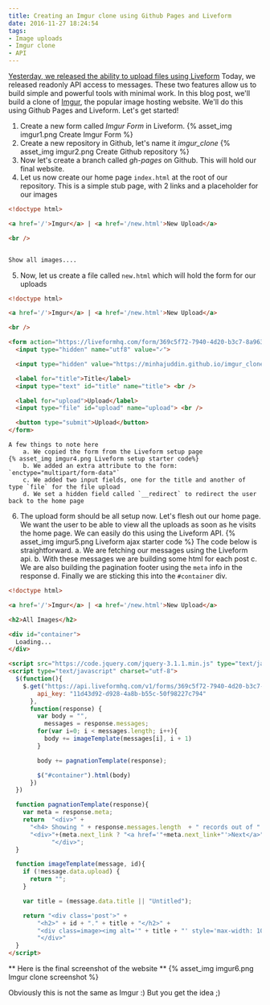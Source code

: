 ```yaml
---
title: Creating an Imgur clone using Github Pages and Liveform
date: 2016-11-27 18:24:54
tags:
- Image uploads
- Imgur clone
- API
---
```


[Yesterday, we released the ability to upload files using Liveform](http://blog.liveformhq.com/2016/11/26/file-uploads-for-your-forms/) Today, we released readonly API access to messages. These two features allow us to build simple and powerful tools with minimal work. In this blog post, we'll build a clone of [Imgur](http://imgur.com/), the popular image hosting website. We'll do this using Github Pages and Liveform. Let's get started!

  1. Create a new form called *Imgur Form* in Liveform.
{% asset_img imgur1.png Create Imgur Form %}
  2. Create a new repository in Github, let's name it *imgur_clone*
  {% asset_img imgur2.png Create Github repository %}
  3. Now let's create a branch called *gh-pages* on Github. This will hold our final website.
  4. Let us now create our home page `index.html` at the root of our repository. This is a simple stub page, with 2 links and a placeholder for our images
```html
<!doctype html>

<a href='/'>Imgur</a> | <a href='/new.html'>New Upload</a>

<br />


Show all images....
```

  5. Now, let us create a file called `new.html` which will hold the form for our uploads
```html
<!doctype html>

<a href='/'>Imgur</a> | <a href='/new.html'>New Upload</a>

<br />

<form action="https://liveformhq.com/form/369c5f72-7940-4d20-b3c7-8a963fc49a15" method="POST" accept-charset="utf-8"  enctype="multipart/form-data">
  <input type="hidden" name="utf8" value="✓">

  <input type="hidden" value="https://minhajuddin.github.io/imgur_clone/" name="_redirect" />

  <label for="title">Title</label>
  <input type="text" id="title" name="title"> <br />

  <label for="upload">Upload</label>
  <input type="file" id="upload" name="upload"> <br />

  <button type="submit">Upload</button>
</form>

```
	A few things to note here
		a. We copied the form from the Liveform setup page
    {% asset_img imgur4.png Liveform setup starter code%}
		b. We added an extra attribute to the form: `enctype="multipart/form-data"`
		c. We added two input fields, one for the title and another of type `file` for the file upload
		d. We set a hidden field called `__redirect` to redirect the user back to the home page

  6. The upload form should be all setup now. Let's flesh out our home page. We want the user to be able to view all the uploads as soon as he visits the home page. We can easily do this using the Liveform API.
  {% asset_img imgur5.png Liveform ajax starter code %}
		The code below is straightforward.
    a. We are fetching our messages using the Liveform api.
    b. With these messages we are building some html for each post
    c. We are also building the pagination footer using the `meta` info in the response
    d. Finally we are sticking this into the `#container` div.
```html
<!doctype html>

<a href='/'>Imgur</a> | <a href='/new.html'>New Upload</a>

<h2>All Images</h2>

<div id="container">
  Loading...
</div>

<script src="https://code.jquery.com/jquery-3.1.1.min.js" type="text/javascript" charset="utf-8"></script>
<script type="text/javascript" charset="utf-8">
  $(function(){
    $.get("https://api.liveformhq.com/v1/forms/369c5f72-7940-4d20-b3c7-8a963fc49a15/messages", {
        api_key: "11d43d92-d928-4a8b-b55c-50f98227c794"
      },
      function(response) {
        var body = "",
          messages = response.messages;
        for(var i=0; i < messages.length; i++){
          body += imageTemplate(messages[i], i + 1)
        }

        body += pagnationTemplate(response);

        $("#container").html(body)
      })
  })

  function pagnationTemplate(response){
    var meta = response.meta;
    return  "<div>" +
      "<h4> Showing " + response.messages.length  + " records out of " + meta.total_count + ", page " + meta.current_page + " of " + meta.total_pages + " </h4>" +
      "<div>"+(meta.next_link ? "<a href='"+meta.next_link+"'>Next</a>" : "" ) + "|" + (meta.prev_link ? "<a href='"+meta.prev_link+"'>Prev</a>" : "")  +"</div>" +
            "</div>";
  }

  function imageTemplate(message, id){
    if (!message.data.upload) {
      return "";
    }

    var title = (message.data.title || "Untitled");

    return "<div class='post'>" +
        "<h2>" + id + "." + title + "</h2>" +
        "<div class=image><img alt='" + title + "' style='max-width: 100%;' src='" + message.data.upload + "' /></div>" +
        "</div>"
  }
</script>
```


** Here is the final screenshot of the website **
{% asset_img imgur6.png Imgur clone screenshot %}

Obviously this is not the same as Imgur :) But you get the idea ;)
